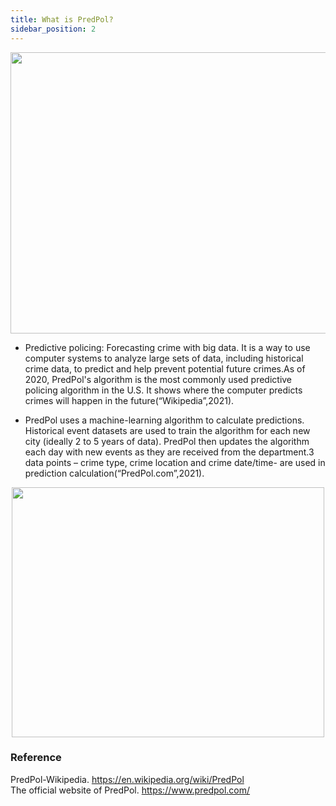 ```yaml
---
title: What is PredPol?
sidebar_position: 2
---
```


<div align='center'>
<img
  src="https://lh4.googleusercontent.com/2tiqjX5QLw6Snuc7RcL1d0j9NDChzfHkjKhAj8mx2tWWuhoJmDYnJLKijucFYu7A9ko6jSbwxtyBzkcExAhKVIH_prV3gVT3UB24999k-9-eQAP-aKWTLGusLzsZ-K9Md1T0elCd" 
  width = "800" height = "450" alt=""/>
</div>

<!-- ![img](https://lh4.googleusercontent.com/2tiqjX5QLw6Snuc7RcL1d0j9NDChzfHkjKhAj8mx2tWWuhoJmDYnJLKijucFYu7A9ko6jSbwxtyBzkcExAhKVIH_prV3gVT3UB24999k-9-eQAP-aKWTLGusLzsZ-K9Md1T0elCd) -->

- Predictive policing: Forecasting crime with big data. It is a way to use computer systems to analyze large sets of data, including historical crime data, to predict and help prevent potential future crimes.As of 2020, PredPol's algorithm is the most commonly used predictive policing algorithm in the U.S. It shows where the computer predicts crimes will happen in the future(“Wikipedia”,2021).



- PredPol uses a machine-learning algorithm to calculate predictions. Historical event datasets are used to train the algorithm for each new city (ideally 2 to 5 years of data). PredPol then updates the algorithm each day with new events as they are received from the department.3 data points – crime type, crime location and crime date/time- are used in prediction calculation(“PredPol.com”,2021).

<div align='center'>
<img
 src="https://lh6.googleusercontent.com/RJt0sDxt33t9CLdu_miovj2MK42bimjSea3JSnKK4pGOlOYn8Yb0dkA3-goaPitwAu-TAOCtUgmgkUz16bxi0zCamnO7IZwfRwYYturQrq6FwxHI-Jy7ZCdwluId4T4YdP7NIS28"
  width = "500" height = "400" alt=""/>
</div>


### Reference

PredPol-Wikipedia. https://en.wikipedia.org/wiki/PredPol   
The official website of PredPol. https://www.predpol.com/

